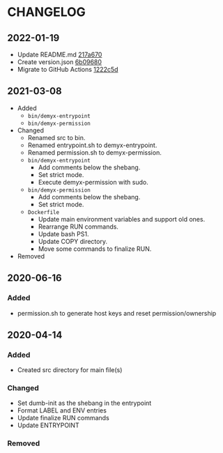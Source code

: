 # CHANGELOG

## 2022-01-19
- Update README.md [217a670](https://github.com/demyxsh/ssh/commit/217a670d101e7ef559a6a9710706eca1ed6ba4d6)
- Create version.json [6b09680](https://github.com/demyxsh/ssh/commit/6b0968021b3e8547cb166d06a02534f6d7ca0a90)
- Migrate to GitHub Actions [1222c5d](https://github.com/demyxsh/ssh/commit/1222c5d7fcf8c8155bc7cbe35f39257e0c00a4d9)

## 2021-03-08
- Added
    - `bin/demyx-entrypoint`
    - `bin/demyx-permission`
- Changed
    - Renamed src to bin.
    - Renamed entrypoint.sh to demyx-entrypoint.
    - Renamed permission.sh to demyx-permission.
    - `bin/demyx-entrypoint`
        - Add comments below the shebang.
        - Set strict mode.
        - Execute demyx-permission with sudo.
    - `bin/demyx-permission`
        - Add comments below the shebang.
        - Set strict mode.
    - `Dockerfile`
        - Update main environment variables and support old ones.
        - Rearrange RUN commands.
        - Update bash PS1.
        - Update COPY directory.
        - Move some commands to finalize RUN.
- Removed

## 2020-06-16
### Added
- permission.sh to generate host keys and reset permission/ownership

## 2020-04-14
### Added
- Created src directory for main file(s)
### Changed
- Set dumb-init as the shebang in the entrypoint
- Format LABEL and ENV entries
- Update finalize RUN commands
- Update ENTRYPOINT
### Removed
